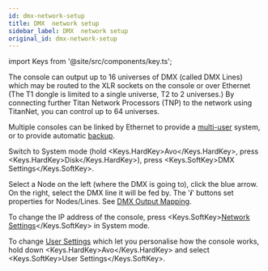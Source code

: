 ```yaml
---
id: dmx-network-setup
title: DMX  network setup
sidebar_label: DMX  network setup
original_id: dmx-network-setup
---
```


import Keys from '@site/src/components/key.ts';

The console can output up to 16 universes of DMX (called DMX Lines)
which may be routed to the XLR sockets on the console or over Ethernet
(The T1 dongle is limited to a single universe, T2 to 2 universes.) By
connecting further Titan Network Processors (TNP) to the network using
TitanNet, you can control up to 64 universes.

Multiple consoles can be linked by Ethernet to provide a [multi-user](../titan-basics/multi-user-operation.md)
system, or to provide automatic [backup](../running-the-show/linking-consoles-for-multi-user-or-backup.md#setting-up-consoles-for-backup).

Switch to System mode (hold <Keys.HardKey>Avo</Keys.HardKey>, press <Keys.HardKey>Disk</Keys.HardKey>), press <Keys.SoftKey>DMX
Settings</Keys.SoftKey>.

Select a Node on the left (where the DMX is going to), click the blue
arrow. On the right, select the DMX line it will be fed by. The
'<strong><em>i</em></strong>' buttons set properties for Nodes/Lines. See [DMX Output Mapping](../system-settings/dmx-output-mapping.md).

To change the IP address of the console, press <Keys.SoftKey>[Network Settings](../networking.md)</Keys.SoftKey> in
System mode.

To change [User Settings](../system-settings/user-settings.md) which let you personalise how the console works,
hold down <Keys.HardKey>Avo</Keys.HardKey> and select <Keys.SoftKey>User Settings</Keys.SoftKey>.
